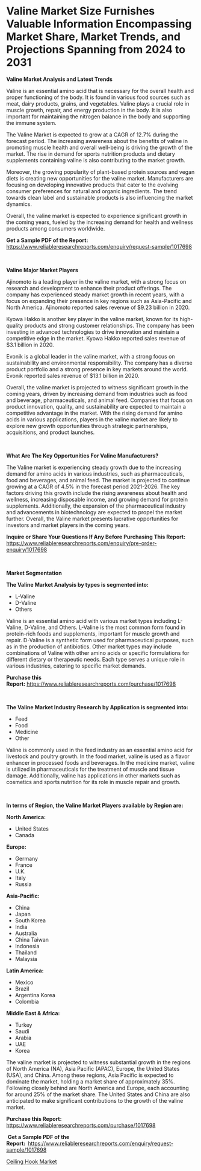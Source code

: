 <p><h1>Valine Market Size Furnishes Valuable Information Encompassing Market Share, Market Trends, and Projections Spanning from 2024 to 2031</h1></p><p><strong>Valine Market Analysis and Latest Trends</strong></p>
<p><p>Valine is an essential amino acid that is necessary for the overall health and proper functioning of the body. It is found in various food sources such as meat, dairy products, grains, and vegetables. Valine plays a crucial role in muscle growth, repair, and energy production in the body. It is also important for maintaining the nitrogen balance in the body and supporting the immune system.</p><p>The Valine Market is expected to grow at a CAGR of 12.7% during the forecast period. The increasing awareness about the benefits of valine in promoting muscle health and overall well-being is driving the growth of the market. The rise in demand for sports nutrition products and dietary supplements containing valine is also contributing to the market growth.</p><p>Moreover, the growing popularity of plant-based protein sources and vegan diets is creating new opportunities for the valine market. Manufacturers are focusing on developing innovative products that cater to the evolving consumer preferences for natural and organic ingredients. The trend towards clean label and sustainable products is also influencing the market dynamics.</p><p>Overall, the valine market is expected to experience significant growth in the coming years, fueled by the increasing demand for health and wellness products among consumers worldwide.</p></p>
<p><strong>Get a Sample PDF of the Report:&nbsp;</strong> <a href="https://www.reliableresearchreports.com/enquiry/request-sample/1017698">https://www.reliableresearchreports.com/enquiry/request-sample/1017698</a></p>
<p>&nbsp;</p>
<p><strong>Valine Major Market Players</strong></p>
<p><p>Ajinomoto is a leading player in the valine market, with a strong focus on research and development to enhance their product offerings. The company has experienced steady market growth in recent years, with a focus on expanding their presence in key regions such as Asia-Pacific and North America. Ajinomoto reported sales revenue of $9.23 billion in 2020.</p><p>Kyowa Hakko is another key player in the valine market, known for its high-quality products and strong customer relationships. The company has been investing in advanced technologies to drive innovation and maintain a competitive edge in the market. Kyowa Hakko reported sales revenue of $3.1 billion in 2020.</p><p>Evonik is a global leader in the valine market, with a strong focus on sustainability and environmental responsibility. The company has a diverse product portfolio and a strong presence in key markets around the world. Evonik reported sales revenue of $13.1 billion in 2020.</p><p>Overall, the valine market is projected to witness significant growth in the coming years, driven by increasing demand from industries such as food and beverage, pharmaceuticals, and animal feed. Companies that focus on product innovation, quality, and sustainability are expected to maintain a competitive advantage in the market. With the rising demand for amino acids in various applications, players in the valine market are likely to explore new growth opportunities through strategic partnerships, acquisitions, and product launches.</p></p>
<p>&nbsp;</p>
<p><strong>What Are The Key Opportunities For Valine Manufacturers?</strong></p>
<p><p>The Valine market is experiencing steady growth due to the increasing demand for amino acids in various industries, such as pharmaceuticals, food and beverages, and animal feed. The market is projected to continue growing at a CAGR of 4.5% in the forecast period 2021-2026. The key factors driving this growth include the rising awareness about health and wellness, increasing disposable income, and growing demand for protein supplements. Additionally, the expansion of the pharmaceutical industry and advancements in biotechnology are expected to propel the market further. Overall, the Valine market presents lucrative opportunities for investors and market players in the coming years.</p></p>
<p><strong>Inquire or Share Your Questions If Any Before Purchasing This Report:</strong> <a href="https://www.reliableresearchreports.com/enquiry/pre-order-enquiry/1017698">https://www.reliableresearchreports.com/enquiry/pre-order-enquiry/1017698</a></p>
<p>&nbsp;</p>
<p><strong>Market Segmentation</strong></p>
<p><strong>The Valine Market Analysis by types is segmented into:</strong></p>
<p><ul><li>L-Valine</li><li>D-Valine</li><li>Others</li></ul></p>
<p><p>Valine is an essential amino acid with various market types including L-Valine, D-Valine, and Others. L-Valine is the most common form found in protein-rich foods and supplements, important for muscle growth and repair. D-Valine is a synthetic form used for pharmaceutical purposes, such as in the production of antibiotics. Other market types may include combinations of Valine with other amino acids or specific formulations for different dietary or therapeutic needs. Each type serves a unique role in various industries, catering to specific market demands.</p></p>
<p><strong>Purchase this Report:&nbsp;</strong><a href="https://www.reliableresearchreports.com/purchase/1017698">https://www.reliableresearchreports.com/purchase/1017698</a></p>
<p>&nbsp;</p>
<p><strong>The Valine Market Industry Research by Application is segmented into:</strong></p>
<p><ul><li>Feed</li><li>Food</li><li>Medicine</li><li>Other</li></ul></p>
<p><p>Valine is commonly used in the feed industry as an essential amino acid for livestock and poultry growth. In the food market, valine is used as a flavor enhancer in processed foods and beverages. In the medicine market, valine is utilized in pharmaceuticals for the treatment of muscle and tissue damage. Additionally, valine has applications in other markets such as cosmetics and sports nutrition for its role in muscle repair and growth.</p></p>
<p>&nbsp;</p>
<p><strong>In terms of Region, the Valine Market Players available by Region are:</strong></p>
<p>
    <p> <strong> North America: </strong>
        <ul>
            <li>United States</li>
            <li>Canada</li>
        </ul>
        </p> 
    <p> <strong> Europe: </strong>
        <ul>
            <li>Germany</li>
            <li>France</li>
            <li>U.K.</li>
            <li>Italy</li>
            <li>Russia</li>
        </ul>
        </p> 
    <p> <strong> Asia-Pacific: </strong>
        <ul>
            <li>China</li>
            <li>Japan</li>
            <li>South Korea</li>
            <li>India</li>
            <li>Australia</li>
            <li>China Taiwan</li>
            <li>Indonesia</li>
            <li>Thailand</li>
            <li>Malaysia</li>
        </ul>
        </p> 
    <p> <strong> Latin America: </strong>
        <ul>
            <li>Mexico</li>
            <li>Brazil</li>
            <li>Argentina Korea</li>
            <li>Colombia</li>
        </ul>
        </p> 
    <p> <strong> Middle East & Africa: </strong>
        <ul>
            <li>Turkey</li>
            <li>Saudi</li>
            <li>Arabia</li>
            <li>UAE</li>
            <li>Korea</li>
        </ul>
    </p>
    </p>
<p><p>The valine market is projected to witness substantial growth in the regions of North America (NA), Asia Pacific (APAC), Europe, the United States (USA), and China. Among these regions, Asia Pacific is expected to dominate the market, holding a market share of approximately 35%. Following closely behind are North America and Europe, each accounting for around 25% of the market share. The United States and China are also anticipated to make significant contributions to the growth of the valine market.</p></p>
<p><strong>Purchase this Report: </strong><a href="https://www.reliableresearchreports.com/purchase/1017698">https://www.reliableresearchreports.com/purchase/1017698</a></p>
<p>&nbsp;<strong>Get a Sample PDF of the Report:&nbsp;&nbsp;</strong><a href="https://www.reliableresearchreports.com/enquiry/request-sample/1017698">https://www.reliableresearchreports.com/enquiry/request-sample/1017698</a></p>
<p><strong></strong></p>
<p><p><a href="https://gamy-alyssum-396.notion.site/Ceiling-Hook-Market-Size-Market-Share-and-Global-Market-Analysis-Report-2024-2031-70941d9e53f245e8912acd71097a6097">Ceiling Hook Market</a></p></p>